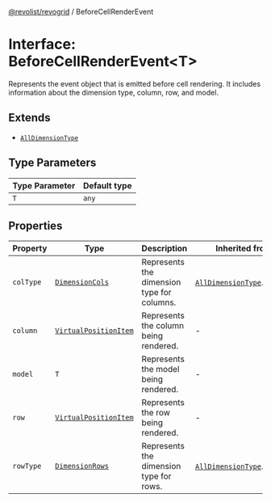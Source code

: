 [@revolist/revogrid](README.md) / BeforeCellRenderEvent

# Interface: BeforeCellRenderEvent\<T\>

Represents the event object that is emitted before cell rendering.
It includes information about the dimension type, column, row, and model.

## Extends

- [`AllDimensionType`](Interface.AllDimensionType.md)

## Type Parameters

| Type Parameter | Default type |
| ------ | ------ |
| `T` | `any` |

## Properties

| Property | Type | Description | Inherited from | Defined in |
| ------ | ------ | ------ | ------ | ------ |
| `colType` | [`DimensionCols`](TypeAlias.DimensionCols.md) | Represents the dimension type for columns. | [`AllDimensionType`](Interface.AllDimensionType.md).`colType` | [src/types/interfaces.ts:756](https://github.com/revolist/revogrid/blob/6916c62aedeba77f36804fdc386f78e588e18412/src/types/interfaces.ts#L756) |
| `column` | [`VirtualPositionItem`](Interface.VirtualPositionItem.md) | Represents the column being rendered. | - | [src/types/interfaces.ts:699](https://github.com/revolist/revogrid/blob/6916c62aedeba77f36804fdc386f78e588e18412/src/types/interfaces.ts#L699) |
| `model` | `T` | Represents the model being rendered. | - | [src/types/interfaces.ts:709](https://github.com/revolist/revogrid/blob/6916c62aedeba77f36804fdc386f78e588e18412/src/types/interfaces.ts#L709) |
| `row` | [`VirtualPositionItem`](Interface.VirtualPositionItem.md) | Represents the row being rendered. | - | [src/types/interfaces.ts:704](https://github.com/revolist/revogrid/blob/6916c62aedeba77f36804fdc386f78e588e18412/src/types/interfaces.ts#L704) |
| `rowType` | [`DimensionRows`](TypeAlias.DimensionRows.md) | Represents the dimension type for rows. | [`AllDimensionType`](Interface.AllDimensionType.md).`rowType` | [src/types/interfaces.ts:751](https://github.com/revolist/revogrid/blob/6916c62aedeba77f36804fdc386f78e588e18412/src/types/interfaces.ts#L751) |
